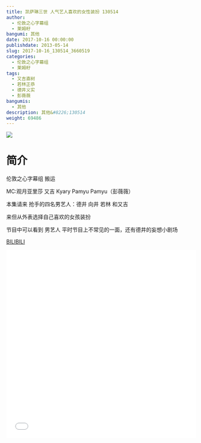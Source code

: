 ```yaml
---
title: 凯萨琳三世 人气艺人喜欢的女性装扮 130514
author: 
  - 伦敦之心字幕组
  - 莱姆籽
bangumi: 其他
date: 2017-10-16 00:00:00
publishdate: 2013-05-14
slug: 2017-10-16_130514_3660519
categories: 
  - 伦敦之心字幕组
  - 莱姆籽
tags: 
  - 又吉直树
  - 若林正恭
  - 德井义实
  - 彭薇薇
bangumis: 
  - 其他
description: 其他&#8226;130514
weight: 69486
---
```


![](https://i.imgur.com/hW27hIW.jpg)

# 简介  
伦敦之心字幕组 搬运


MC:观月亚里莎  又吉 Kyary Pamyu Pamyu（彭薇薇）


本集请来 抢手的四名男艺人：德井 向井 若林 和又吉


来但从外表选择自己喜欢的女孩装扮


节目中可以看到 男艺人 平时节目上不常见的一面，还有德井的妄想小剧场

  [BILIBILI](https://www.bilibili.com/video/av3660519/)


<div class="vcontainer">  <iframe class='video' src="//www.bilibili.com/blackboard/player.html?cid=5858220&aid=3660519" width="100%" height="500" frameborder="0" allowfullscreen="allowfullscreen"></iframe></div>
